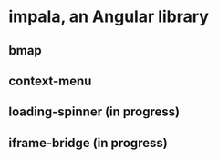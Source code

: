 # impala, an Angular library
## bmap
## context-menu
## loading-spinner (in progress)
## iframe-bridge (in progress)
